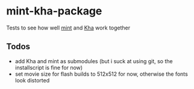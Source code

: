 # mint-kha-package
Tests to see how well [mint](https://github.com/snowkit/mint) and [Kha](https://github.com/KTXSoftware/Kha) work together

## Todos
* add Kha and mint as submodules (but i suck at using git, so the installscript is fine for now)
* set movie size for flash builds to 512x512 for now, otherwise the fonts look distorted
